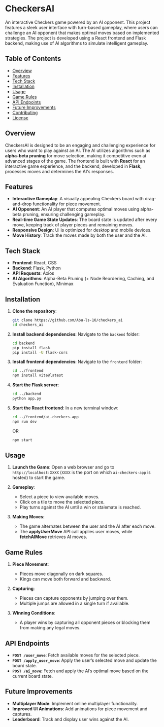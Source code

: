 # CheckersAI

An interactive Checkers game powered by an AI opponent. This project features a sleek user interface with turn-based gameplay, where users can challenge an AI opponent that makes optimal moves based on implemented strategies. The project is developed using a React frontend and Flask backend, making use of AI algorithms to simulate intelligent gameplay.

## Table of Contents

- [Overview](#overview)
- [Features](#features)
- [Tech Stack](#tech-stack)
- [Installation](#installation)
- [Usage](#usage)
- [Game Rules](#game-rules)
- [API Endpoints](#api-endpoints)
- [Future Improvements](#future-improvements)
- [Contributing](#contributing)
- [License](#license)

## Overview

CheckersAI is designed to be an engaging and challenging experience for users who want to play against an AI. The AI utilizes algorithms such as **alpha-beta pruning** for move selection, making it competitive even at advanced stages of the game. The frontend is built with **React** for an interactive game experience, and the backend, developed in **Flask**, processes moves and determines the AI's responses.

## Features

- **Interactive Gameplay**: A visually appealing Checkers board with drag-and-drop functionality for piece movement.
- **AI Opponent**: An AI player that computes optimal moves using alpha-beta pruning, ensuring challenging gameplay.
- **Real-time Game State Updates**: The board state is updated after every move, keeping track of player pieces and remaining moves.
- **Responsive Design**: UI is optimized for desktop and mobile devices.
- **Move History**: Track the moves made by both the user and the AI.

## Tech Stack

- **Frontend**: React, CSS
- **Backend**: Flask, Python
- **API Requests**: Axios
- **AI Algorithms**: Alpha-Beta Pruning (+ Node Reordering, Caching, and Evaluation Function), Minimax

## Installation

1. **Clone the repository**:
    ```bash
    git clone https://github.com/Abu-ls-10/checkers_ai
    cd checkers_ai
    ```

2. **Install backend dependencies**:
    Navigate to the `backend` folder:
    ```bash
    cd backend
    pip install flask
    pip install -U flask-cors
    ```

3. **Install frontend dependencies**:
    Navigate to the `frontend` folder:
    ```bash
    cd ../frontend
    npm install vite@latest
    ```

4. **Start the Flask server**:
    ```bash
    cd ../backend
    python app.py
    ```

5. **Start the React frontend**:
    In a new terminal window:
    ```bash
    cd ../frontend/ai-checkers-app
    npm run dev 
    ```
    OR
   ```bash
   npm start
   ```

## Usage

1. **Launch the Game**:
   Open a web browser and go to `http://localhost:XXXX` (`XXXX` is the port on which `ai-checkers-app` is hosted) to start the game.
   
2. **Gameplay**:
   - Select a piece to view available moves.
   - Click on a tile to move the selected piece.
   - Play turns against the AI until a win or stalemate is reached.

3. **Making Moves**:
   - The game alternates between the user and the AI after each move.
   - The **applyUserMove** API call applies user moves, while **fetchAIMove** retrieves AI moves.

## Game Rules

1. **Piece Movement**:
   - Pieces move diagonally on dark squares.
   - Kings can move both forward and backward.
   
2. **Capturing**:
   - Pieces can capture opponents by jumping over them.
   - Multiple jumps are allowed in a single turn if available.

3. **Winning Conditions**:
   - A player wins by capturing all opponent pieces or blocking them from making any legal moves.

## API Endpoints

- **`POST /user_move`**: Fetch available moves for the selected piece.
- **`POST /apply_user_move`**: Apply the user’s selected move and update the board state.
- **`POST /ai_move`**: Fetch and apply the AI’s optimal move based on the current board state.

## Future Improvements

- **Multiplayer Mode**: Implement online multiplayer functionality.
- **Improved UI Animations**: Add animations for piece movement and captures.
- **Leaderboard**: Track and display user wins against the AI.
